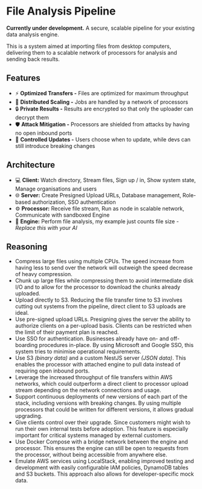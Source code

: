 # File Analysis Pipeline

**Currently under development.** A secure, scalable pipeline for your existing data analysis engine.

This is a system aimed at importing files from desktop computers, delivering them to a scalable network of processors for analysis and sending back results.

## Features

- ⚡️ **Optimized Transfers -** Files are optimized for maximum throughput
- 🚀 **Distributed Scaling -** Jobs are handled by a network of processors
- 🔒 **Private Results -** Results are encrypted so that only the uploader can decrypt them
- 🛡️ **Attack Mitigation -** Processors are shielded from attacks by having no open inbound ports
- 🔄 **Controlled Updates -** Users choose when to update, while devs can still introduce breaking changes

## Architecture

- 💻 **Client:** Watch directory, Stream files, Sign up / in, Show system state, Manage organisations and users
- 🌐 **Server:** Create Presigned Upload URLs, Database management, Role-based authorization, SSO authentication
- ⚙️ **Processor:** Receive file stream, Run as node in scalable network, Communicate with sandboxed Engine
- 🤖 **Engine:** Perform file analysis, my example just counts file size _- Replace this with your AI_

## Reasoning

- Compress large files using multiple CPUs. The speed increase from having less to send over the network will outweigh the speed decrease of heavy compression.
- Chunk up large files while compressing them to avoid intermediate disk I/O and to allow for the processor to download the chunks already uploaded.
- Upload directly to S3. Reducing the file transfer time to S3 involves cutting out systems from the pipeline, direct client to S3 uploads are ideal.
- Use pre-signed upload URLs. Presigning gives the server the ability to authorize clients on a per-upload basis. Clients can be restricted when the limit of their payment plan is reached.
- Use SSO for authentication. Businesses already have on- and off-boarding procedures in-place. By using Microsoft and Google SSO, this system tries to minimise operational requirements.
- Use S3 _(binary data)_ and a custom NestJS server _(JSON data)_. This enables the processor with attached engine to pull data instead of requiring open inbound ports.
- Leverage the increased throughput of file transfers within AWS networks, which could outperform a direct client to processor upload stream depending on the network connections and usage.
- Support continuous deployments of new versions of each part of the stack, including versions with breaking changes. By using multiple processors that could be written for different versions, it allows gradual upgrading.
- Give clients control over their upgrade. Since customers might wish to run their own internal tests before adoption. This feature is especially important for critical systems managed by external customers.
- Use Docker Compose with a bridge network between the engine and processor. This ensures the engine can still be open to requests from the processor, without being accessible from anywhere else.
- Emulate AWS services using LocalStack, enabling improved testing and development with easily configurable IAM policies, DynamoDB tables and S3 buckets. This approach also allows for developer-specific mock data.
